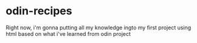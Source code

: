 # odin-recipes
Right now, i'm gonna putting all my knowledge ingto my first project using html based on what i've learned from odin project